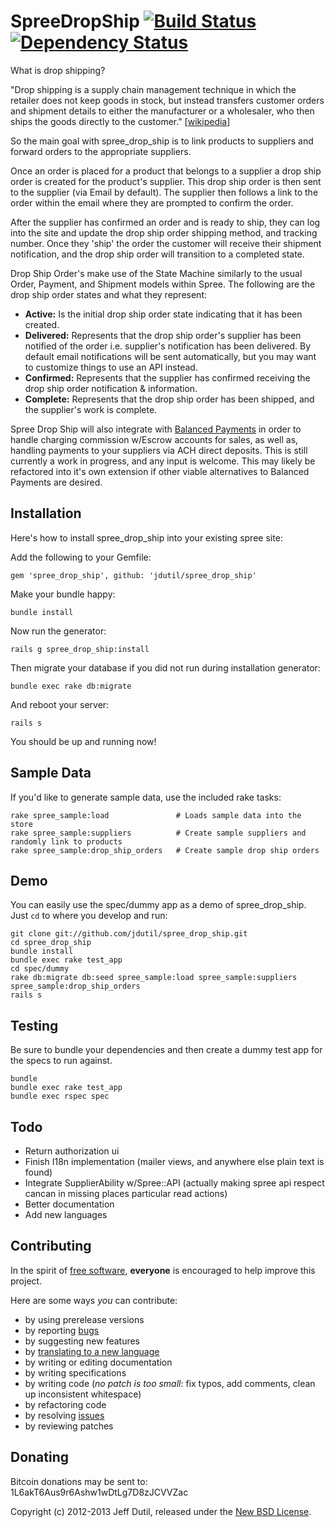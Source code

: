 SpreeDropShip [![Build Status](https://secure.travis-ci.org/jdutil/spree_drop_ship.png)](http://travis-ci.org/jdutil/spree_drop_ship) [![Dependency Status](https://gemnasium.com/jdutil/spree_drop_ship.png?travis)](https://gemnasium.com/jdutil/spree_drop_ship)
=============

[travis]: http://travis-ci.org/jdutil/spree_drop_ship
[gemnasium]: https://gemnasium.com/jdutil/spree_drop_ship

What is drop shipping?

"Drop shipping is a supply chain management technique in which the retailer does not keep goods in stock, but instead transfers customer orders and shipment details to either the manufacturer or a wholesaler, who then ships the goods directly to the customer." [[wikipedia](http://en.wikipedia.org/wiki/Drop_shipping)]

So the main goal with spree_drop_ship is to link products to suppliers and forward orders to the appropriate suppliers.

Once an order is placed for a product that belongs to a supplier a drop ship order is created for the product's supplier. This drop ship order is then sent to the supplier (via Email by default). The supplier then follows a link to the order within the email where they are prompted to confirm the order.

After the supplier has confirmed an order and is ready to ship, they can log into the site and update the drop ship order shipping method, and tracking number. Once they 'ship' the order the customer will receive their shipment notification, and the drop ship order will transition to a completed state.

Drop Ship Order's make use of the State Machine similarly to the usual Order, Payment, and Shipment models within Spree.
The following are the drop ship order states and what they represent:

* **Active:** Is the initial drop ship order state indicating that it has been created.
* **Delivered:** Represents that the drop ship order's supplier has been notified of the order i.e. supplier's notification has been delivered.  By default email notifications will be sent automatically, but you may want to customize things to use an API instead.
* **Confirmed:** Represents that the supplier has confirmed receiving the drop ship order notification & information.
* **Complete:** Represents that the drop ship order has been shipped, and the supplier's work is complete.

Spree Drop Ship will also integrate with [Balanced Payments](https://www.balancedpayments.com/) in order to handle charging commission
w/Escrow accounts for sales, as well as, handling payments to your suppliers via ACH direct deposits.  This is still currently a work in progress, and any input is welcome.  This may likely be refactored into it's own extension if other viable alternatives to Balanced Payments are desired.

Installation
------------

Here's how to install spree_drop_ship into your existing spree site:

Add the following to your Gemfile:

    gem 'spree_drop_ship', github: 'jdutil/spree_drop_ship'

Make your bundle happy:

    bundle install

Now run the generator:

    rails g spree_drop_ship:install

Then migrate your database if you did not run during installation generator:

    bundle exec rake db:migrate

And reboot your server:

    rails s

You should be up and running now!

Sample Data
-----------

If you'd like to generate sample data, use the included rake tasks:

```shell
rake spree_sample:load               # Loads sample data into the store
rake spree_sample:suppliers          # Create sample suppliers and randomly link to products
rake spree_sample:drop_ship_orders   # Create sample drop ship orders
```

Demo
----

You can easily use the spec/dummy app as a demo of spree_drop_ship. Just `cd` to where you develop and run:

```shell
git clone git://github.com/jdutil/spree_drop_ship.git
cd spree_drop_ship
bundle install
bundle exec rake test_app
cd spec/dummy
rake db:migrate db:seed spree_sample:load spree_sample:suppliers spree_sample:drop_ship_orders
rails s
```

Testing
-------

Be sure to bundle your dependencies and then create a dummy test app for the specs to run against.

```shell
bundle
bundle exec rake test_app
bundle exec rspec spec
```

Todo
----

- Return authorization ui
- Finish I18n implementation (mailer views, and anywhere else plain text is found)
- Integrate SupplierAbility w/Spree::API (actually making spree api respect cancan in missing places particular read actions)
- Better documentation
- Add new languages

Contributing
------------

In the spirit of [free software](http://www.fsf.org/licensing/essays/free-sw.html), **everyone** is encouraged to help improve this project.

Here are some ways *you* can contribute:

* by using prerelease versions
* by reporting [bugs](https://github.com/jdutil/spree_drop_ship/issues)
* by suggesting new features
* by [translating to a new language](https://github.com/jdutil/spree_drop_ship/tree/master/config/locales)
* by writing or editing documentation
* by writing specifications
* by writing code (*no patch is too small*: fix typos, add comments, clean up inconsistent whitespace)
* by refactoring code
* by resolving [issues](https://github.com/jdutil/spree_drop_ship/issues)
* by reviewing patches

Donating
--------

Bitcoin donations may be sent to: 1L6akT6Aus9r6Ashw1wDtLg7D8zJCVVZac

Copyright (c) 2012-2013 Jeff Dutil, released under the [New BSD License](https://github.com/jdutil/spree_drop_ship/tree/master/LICENSE).
